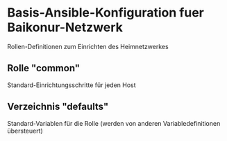 # Basis-Ansible-Konfiguration fuer Baikonur-Netzwerk
Rollen-Definitionen zum Einrichten des Heimnetzwerkes

## Rolle "common"
Standard-Einrichtungsschritte für jeden Host

## Verzeichnis "defaults"
Standard-Variablen für die Rolle (werden von anderen Variabledefinitionen übersteuert)
